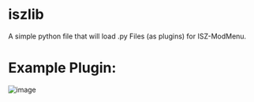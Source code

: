 # iszlib
A simple python file that will load .py Files (as plugins) for ISZ-ModMenu.






# Example Plugin:
![image](https://github.com/Cracko298/iszlib/assets/78656905/c642b8f4-e1cd-461f-9530-55b104c4e8df)
